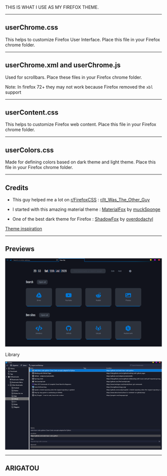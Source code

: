 THIS IS WHAT I USE AS MY FIREFOX THEME.
___
## userChrome.css
This helps to customize Firefox User Interface. Place this file in your Firefox chrome folder.
___
## userChrome.xml and userChrome.js
Used for scrollbars. Place these files in your Firefox chrome folder.

Note: In firefox 72+ they may not work because Firefox removed the `xbl` support
___
## userContent.css 
This helps to customize Firefox web content. Place this file in your Firefox chrome folder.
___
## userColors.css 
Made for defining colors based on dark theme and light theme. Place this file in your Firefox chrome folder.
___
## Credits
- This guy helped me a lot on [r/FirefoxCSS](https://www.reddit.com/r/FirefoxCSS/) : [r/It_Was_The_Other_Guy](https://www.reddit.com/user/It_Was_The_Other_Guy)

- I started with this amazing material theme : [MaterialFox](https://github.com/muckSponge/MaterialFox) by [muckSponge](https://github.com/muckSponge)

- One of the best dark theme for Firefox : [ShadowFox](https://overdodactyl.github.io/ShadowFox) by [overdodactyl](https://github.com/overdodactyl)

[Theme inspiration](https://www.reddit.com/r/FirefoxCSS/comments/ci7i69/another_oneline_theme/)
___
## Previews
<img src="./images/Preview.png" width="750">

Library

<img src="./images/Library.png" width="750">

___
## ARIGATOU
